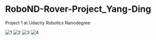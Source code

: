 # RoboND-Rover-Project_Yang-Ding
Project 1 at Udacity Robotics Nanodegree


![1](https://user-images.githubusercontent.com/16826926/51770130-f351c280-20b2-11e9-9444-caaa09248536.PNG)
![2](https://user-images.githubusercontent.com/16826926/51770255-41ff5c80-20b3-11e9-900e-fbd67061476f.PNG)
![3](https://user-images.githubusercontent.com/16826926/51770264-4461b680-20b3-11e9-9bbb-32b5dae08906.PNG)
![4](https://user-images.githubusercontent.com/16826926/51770269-49266a80-20b3-11e9-9409-2c0951f1b703.PNG)

